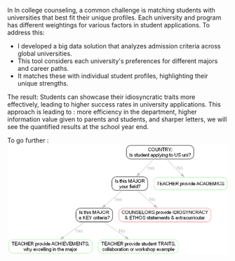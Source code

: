 In In college counseling, a common challenge is matching students with universities that best fit their unique profiles. 
Each university and program has different weightings for various factors in student applications. 
To address this:
- I developed a big data solution that analyzes admission criteria across global universities.
- This tool considers each university's preferences for different majors and career paths.
- It matches these with individual student profiles, highlighting their unique strengths.


The result: Students can showcase their idiosyncratic traits more effectively, leading to higher success rates in university applications.
This approach is leading to : more efficiency in the department, higher information value given to parents and students, and sharper letters, we will see the quantified results at the school year end.

To go further : 
![University Decision tree](student_application_tree.png)
